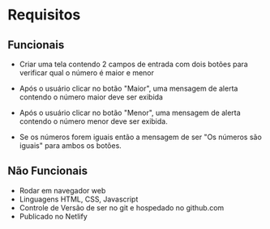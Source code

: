 # Requisitos

## Funcionais

* Criar uma tela contendo 2 campos de entrada com dois botões para verificar qual o número é maior e menor

* Após o usuário clicar no botão "Maior", uma mensagem de alerta contendo o número maior deve ser exibida
* Após o usuário clicar no botão "Menor", uma mensagem de alerta contendo o número menor deve ser exibida.
* Se os números forem iguais então a mensagem de ser "Os números são iguais" para ambos os botões.


## Não Funcionais

* Rodar em navegador web
* Linguagens HTML, CSS, Javascript
* Controle de Versão de ser no git e hospedado no github.com
* Publicado no Netlify